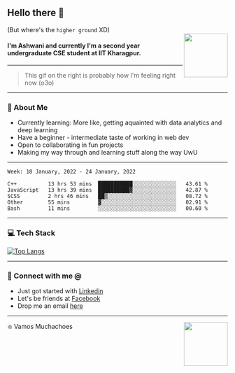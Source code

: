 ## Hello there 👋
(But where's the `higher ground` XD)
<br>
<img align="right" height = "100" width = "100" src="./svg/giphy.webp">   
#### I'm Ashwani and currently I'm a second year undergraduate CSE student at IIT Kharagpur.
---
> This gif on the right is probably how I'm feeling right now (o3o)
---
### 🥔 About Me
* Currently learning: More like, getting aquainted with data analytics and deep learning
* Have a beginner - intermediate taste of working in web dev
* Open to collaborating in fun projects
* Making my way through and learning stuff along the way UwU   
---
<!--START_SECTION:waka-->
```text
Week: 18 January, 2022 - 24 January, 2022

C++          13 hrs 53 mins  ███████████░░░░░░░░░░░░░░   43.61 % 
JavaScript   13 hrs 39 mins  ██████████▓░░░░░░░░░░░░░░   42.87 % 
SCSS         2 hrs 46 mins   ██▒░░░░░░░░░░░░░░░░░░░░░░   08.72 % 
Other        55 mins         ▓░░░░░░░░░░░░░░░░░░░░░░░░   02.91 % 
Bash         11 mins         ░░░░░░░░░░░░░░░░░░░░░░░░░   00.60 % 
```
<!--END_SECTION:waka-->

---
### 💻 Tech Stack
[![Top Langs](https://github-readme-stats.vercel.app/api/top-langs/?username=sneaky-potato&layout=compact)](https://github.com/anuraghazra/github-readme-stats)

---
### 🤝 Connect with me @
* Just got started with [Linkedin](https://www.linkedin.com/in/ashwani-kumar-kamal-774460212/)
* Let's be friends at [Facebook](https://www.facebook.com/ashwani.kamal.3979/)
* Drop me an email [here](mailto:rajivkamal.im421@gmail.com)   
---
<img align = "right" height = "100" width = "100" src="https://media.giphy.com/media/LwHaQCGZMdD9Ghalrl/giphy.gif">   

❇️ Vamos Muchachoes

